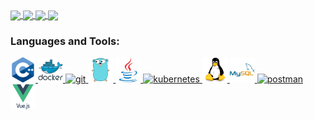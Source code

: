 <a href="https://github.com/ZoeImport">
  <img height=200 align="center" src="https://github-readme-stats.vercel.app/api?username=zoeimport&hide=stars&how_icons=true&theme=ambient_gradient" />
</a>

<a href="https://github.com/ZoeImport">
  <img height=200 align="center" src="https://github-readme-stats.vercel.app/api/top-langs?username=zoeimport&hide=javascript,html,css&langs_count=8&size_count=0.5&weght_count=0.5&card_width=320&theme=ambient_gradient&layout=donut" />
</a>


<a href="https://github.com/ZoeImport">
<img height=200 align="center" src="https://github-readme-streak-stats.herokuapp.com/?user=zoeimport&card_width=320&theme=ambient_gradient" />
</a>

<a href="https://github.com/ZoeImport">
  <img height=200 align="center" src="https://github-profile-trophy.vercel.app/?username=zoeimport&theme=onedark&rank=SSS,SS,S,AAA,AA,A,B" />
</a>



<h3 align="left">Languages and Tools:</h3>
<p align="left"> <a href="https://www.w3schools.com/cpp/" target="_blank" rel="noreferrer"> <img src="https://raw.githubusercontent.com/devicons/devicon/master/icons/cplusplus/cplusplus-original.svg" alt="cplusplus" width="40" height="40"/> </a> <a href="https://www.docker.com/" target="_blank" rel="noreferrer"> <img src="https://raw.githubusercontent.com/devicons/devicon/master/icons/docker/docker-original-wordmark.svg" alt="docker" width="40" height="40"/> </a> <a href="https://git-scm.com/" target="_blank" rel="noreferrer"> <img src="https://www.vectorlogo.zone/logos/git-scm/git-scm-icon.svg" alt="git" width="40" height="40"/> </a> <a href="https://golang.org" target="_blank" rel="noreferrer"> <img src="https://raw.githubusercontent.com/devicons/devicon/master/icons/go/go-original.svg" alt="go" width="40" height="40"/> </a> <a href="https://www.java.com" target="_blank" rel="noreferrer"> <img src="https://raw.githubusercontent.com/devicons/devicon/master/icons/java/java-original.svg" alt="java" width="40" height="40"/> </a> <a href="https://kubernetes.io" target="_blank" rel="noreferrer"> <img src="https://www.vectorlogo.zone/logos/kubernetes/kubernetes-icon.svg" alt="kubernetes" width="40" height="40"/> </a> <a href="https://www.linux.org/" target="_blank" rel="noreferrer"> <img src="https://raw.githubusercontent.com/devicons/devicon/master/icons/linux/linux-original.svg" alt="linux" width="40" height="40"/> </a> <a href="https://www.mysql.com/" target="_blank" rel="noreferrer"> <img src="https://raw.githubusercontent.com/devicons/devicon/master/icons/mysql/mysql-original-wordmark.svg" alt="mysql" width="40" height="40"/> </a> <a href="https://postman.com" target="_blank" rel="noreferrer"> <img src="https://www.vectorlogo.zone/logos/getpostman/getpostman-icon.svg" alt="postman" width="40" height="40"/> </a> <a href="https://vuejs.org/" target="_blank" rel="noreferrer"> <img src="https://raw.githubusercontent.com/devicons/devicon/master/icons/vuejs/vuejs-original-wordmark.svg" alt="vuejs" width="40" height="40"/> </a> </p>




